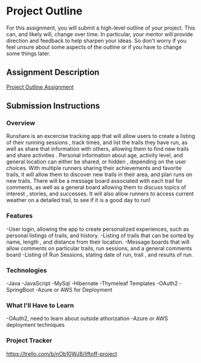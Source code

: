 # Project Outline
For this assignment, you will submit a high-level outline of your project. This can, and likely will, change over time. In particular, your mentor will provide direction and feedback to help sharpen your ideas. So don't worry if you feel unsure about some aspects of the outline or if you have to change some things later.

## Assignment Description
[Project Outline Assignment](https://education.launchcode.org/liftoff/modules/assignments/project-outline)

## Submission Instructions

### Overview
Runshare is an excercise tracking app that will allow
 users to create a listing of their running sessions
 , track times, and list the trails they have run, as
  well as share that information with others, allowing
   them to find new trails and share activities
   .  Personal information about age, activity level, and
    general location can either be shared, or hidden
    , depending on the user choices.  With multiple
     runners sharing their achievements and favorite
      trails, it will allow them to discover new trails
       in their area, and plan runs on new trails.  There
        will be a message board associated with each
         trail for comments, as well as a general board
          allowing them to discuss topics of interest
          , stories, and successes.  It will also allow
           runners to access current weather on a
            detailed trail, to see if it is a good day to
             run!
### Features
-User login, allowing the app to create personalized
 experiences, such as personal listings of trails, and
  history.
  -Listing of trails that can be sorted by name, length
  , and distance from their location.
  -Message boards that will allow comments on particular
   trails, run sessions, and a general comments board
   -Listing of Run Sessions, stating date of run, trail
   , and results of run.
   
### Technologies
-Java
-JavaScript
-MySql
-Hibernate
-Thymeleaf Templates
-OAuth2
-SpringBoot
-Azure or AWS for Deployment

### What I'll Have to Learn
-OAuth2, need to learn about outside athorization
-Azure or AWS deployment techniques

### Project Tracker
https://trello.com/b/nOb10WJ8/liftoff-project
